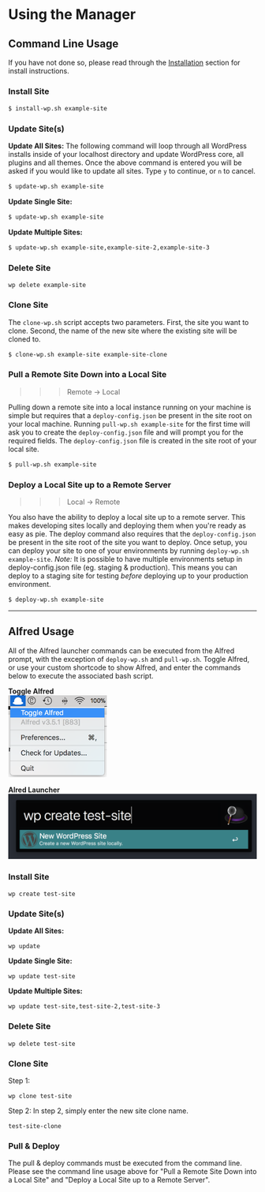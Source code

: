 # Using the Manager

## Command Line Usage ##

If you have not done so, please read through the [Installation](#Installation) section for install instructions.

### Install Site ###
```bash
$ install-wp.sh example-site
```

### Update Site(s) ###
**Update All Sites:**
The following command will loop through all WordPress installs inside of your localhost directory and update WordPress core, all plugins and all themes. Once the above command is entered you will be asked if you would like to update all sites. Type `y` to continue, or `n` to cancel.
```bash
$ update-wp.sh example-site
```

**Update Single Site:**
```bash
$ update-wp.sh example-site
```

**Update Multiple Sites:**
```bash
$ update-wp.sh example-site,example-site-2,example-site-3
```

### Delete Site ###
```
wp delete example-site
```

### Clone Site ###
The `clone-wp.sh` script accepts two parameters. First, the site you want to clone. Second, the name of the new site where the existing site will be cloned to.
```bash
$ clone-wp.sh example-site example-site-clone
```

### Pull a Remote Site Down into a Local Site ###

>>> Remote -> Local

Pulling down a remote site into a local instance running on your machine is simple but requires that a `deploy-config.json` be present in the site root on your local machine. Running `pull-wp.sh example-site` for the first time will ask you to create the `deploy-config.json` file and will prompt you for the required fields. The `deploy-config.json` file is created in the site root of your local site.
```bash
$ pull-wp.sh example-site
```

### Deploy a Local Site up to a Remote Server ###

>>> Local -> Remote

You also have the ability to deploy a local site up to a remote server. This makes developing sites locally and deploying them when you're ready as easy as pie. The deploy command also requires that the `deploy-config.json` be present in the site root of the site you want to deploy. Once setup, you can deploy your site to one of your environments by running `deploy-wp.sh example-site`. *Note:* It is possible to have multiple environments setup in  deploy-config.json file (eg. staging & production). This means you can deploy to a staging site for testing *before* deploying up to your production environment.
```bash
$ deploy-wp.sh example-site
```

<hr />

## Alfred Usage ##

All of the Alfred launcher commands can be executed from the Alfred prompt, with the exception of `deploy-wp.sh` and `pull-wp.sh`. Toggle Alfred, or use your custom shortcode to show Alfred, and enter the commands below to execute the associated bash script.

**Toggle Alfred**<br />
<img src="/assets/img/docs/usage/toggle-alfred.png" title="Toggle Alfred Example" width="200" />

**Alred Launcher**
[![Toggle Alfred Example](/assets/img/docs/usage/create-site-demo-alfred-launcher.png)](/assets/img/docs/usage/create-site-demo-alfred-launcher.png)

### Install Site ###
```
wp create test-site
```

### Update Site(s) ###
**Update All Sites:**
```
wp update
```

**Update Single Site:**
```
wp update test-site
```

**Update Multiple Sites:**
```
wp update test-site,test-site-2,test-site-3
```

### Delete Site ###
```
wp delete test-site
```

### Clone Site ###
Step 1:
```
wp clone test-site
```

Step 2:
In step 2, simply enter the new site clone name.
```
test-site-clone
```

### Pull & Deploy ###

The pull & deploy commands must be executed from the command line. Please see the command line usage above for "Pull a Remote Site Down into a Local Site" and "Deploy a Local Site up to a Remote Server".

